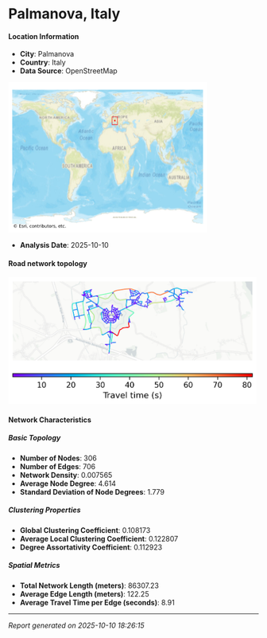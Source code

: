 # Palmanova, Italy

#### Location Information

- **City**: Palmanova
- **Country**: Italy
- **Data Source**: OpenStreetMap
<img src="Palmanova_location.png" alt="Palmanova Location Map" width="400" />

- **Analysis Date**: 2025-10-10

#### Road network topology

<img src="Palmanova_network_map.png" alt="Palmanova Road Network Map" width="500"/>

#### Network Characteristics

##### Basic Topology

- **Number of Nodes**: 306
- **Number of Edges**: 706
- **Network Density**: 0.007565
- **Average Node Degree**: 4.614
- **Standard Deviation of Node Degrees**: 1.779

##### Clustering Properties

- **Global Clustering Coefficient**: 0.108173
- **Average Local Clustering Coefficient**: 0.122807
- **Degree Assortativity Coefficient**: 0.112923

##### Spatial Metrics

- **Total Network Length (meters)**: 86307.23
- **Average Edge Length (meters)**: 122.25
- **Average Travel Time per Edge (seconds)**: 8.91

---
*Report generated on 2025-10-10 18:26:15*
